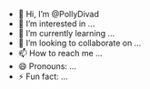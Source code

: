 - 👋 Hi, I’m @PollyDivad
- 👀 I’m interested in ...
- 🌱 I’m currently learning ...
- 💞️ I’m looking to collaborate on ...
- 📫 How to reach me ...
- 😄 Pronouns: ...
- ⚡ Fun fact: ...

<!---
PollyDivad/PollyDivad is a ✨ special ✨ repository because its `README.md` (this file) appears on your GitHub profile.
You can click the Preview link to take a look at your changes.
--->
